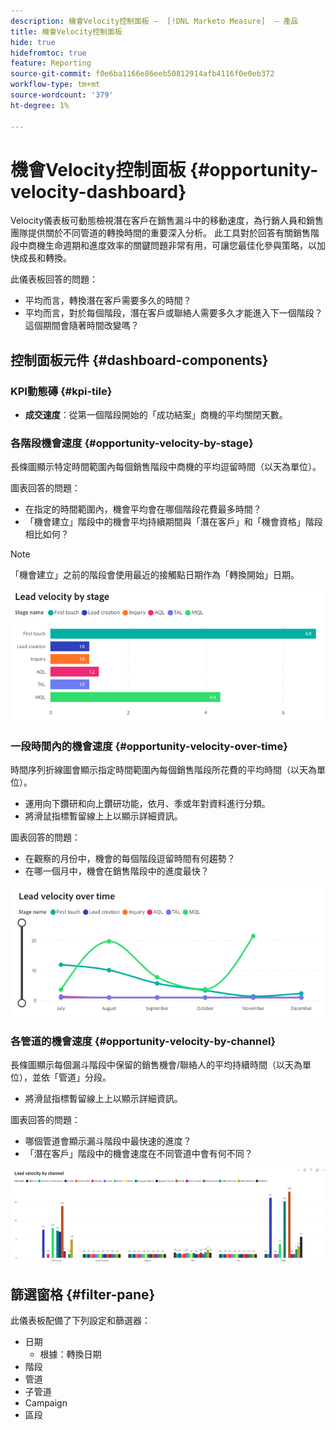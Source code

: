 ```yaml
---
description: 機會Velocity控制面板 —  [!DNL Marketo Measure]  — 產品
title: 機會Velocity控制面板
hide: true
hidefromtoc: true
feature: Reporting
source-git-commit: f0e6ba1166e86eeb50812914afb4116f0e0eb372
workflow-type: tm+mt
source-wordcount: '379'
ht-degree: 1%

---
```


# 機會Velocity控制面板 {#opportunity-velocity-dashboard}

Velocity儀表板可動態檢視潛在客戶在銷售漏斗中的移動速度，為行銷人員和銷售團隊提供關於不同管道的轉換時間的重要深入分析。 此工具對於回答有關銷售階段中商機生命週期和進度效率的關鍵問題非常有用，可讓您最佳化參與策略，以加快成長和轉換。

此儀表板回答的問題：

* 平均而言，轉換潛在客戶需要多久的時間？
* 平均而言，對於每個階段，潛在客戶或聯絡人需要多久才能進入下一個階段？ 這個期間會隨著時間改變嗎？

## 控制面板元件 {#dashboard-components}

### KPI動態磚 {#kpi-tile}

* **成交速度**：從第一個階段開始的「成功結案」商機的平均關閉天數。

### 各階段機會速度 {#opportunity-velocity-by-stage}

長條圖顯示特定時間範圍內每個銷售階段中商機的平均逗留時間（以天為單位）。

圖表回答的問題：

* 在指定的時間範圍內，機會平均會在哪個階段花費最多時間？
* 「機會建立」階段中的機會平均持續期間與「潛在客戶」和「機會資格」階段相比如何？

>[!NOTE]
>
>「機會建立」之前的階段會使用最近的接觸點日期作為「轉換開始」日期。

![](assets/lead-velocity-dashboard-1.png)

### 一段時間內的機會速度 {#opportunity-velocity-over-time}

時間序列折線圖會顯示指定時間範圍內每個銷售階段所花費的平均時間（以天為單位）。

* 運用向下鑽研和向上鑽研功能，依月、季或年對資料進行分類。
* 將滑鼠指標暫留線上上以顯示詳細資訊。

圖表回答的問題：

* 在觀察的月份中，機會的每個階段逗留時間有何趨勢？
* 在哪一個月中，機會在銷售階段中的進度最快？

![](assets/lead-velocity-dashboard-2.png)

### 各管道的機會速度 {#opportunity-velocity-by-channel}

長條圖顯示每個漏斗階段中保留的銷售機會/聯絡人的平均持續時間（以天為單位），並依「管道」分段。

* 將滑鼠指標暫留線上上以顯示詳細資訊。

圖表回答的問題：

* 哪個管道會顯示漏斗階段中最快速的進度？
* 「潛在客戶」階段中的機會速度在不同管道中會有何不同？

![](assets/lead-velocity-dashboard-3.png)

## 篩選窗格 {#filter-pane}

此儀表板配備了下列設定和篩選器：

* 日期
   * 根據：轉換日期
* 階段
* 管道
* 子管道
* Campaign
* 區段
